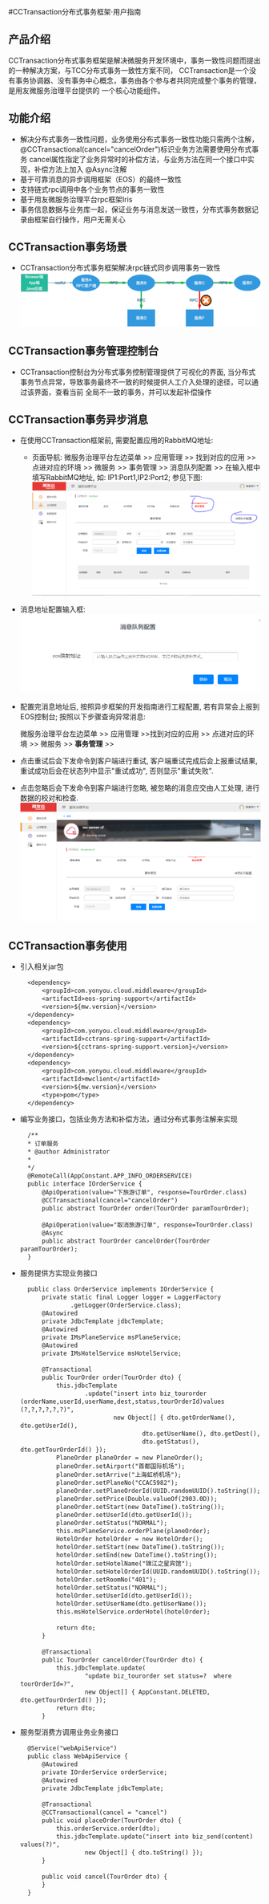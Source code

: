 #CCTransaction分布式事务框架·用户指南

## 产品介绍

CCTransaction分布式事务框架是解决微服务开发环境中，事务一致性问题而提出的一种解决方案，与TCC分布式事务一致性方案不同，
CCTransaction是一个没有事务协调器、没有事务中心概念，事务由各个参与者共同完成整个事务的管理，是用友微服务治理平台提供的
一个核心功能组件。


## 功能介绍

* 解决分布式事务一致性问题，业务使用分布式事务一致性功能只需两个注解，  @CCTransactional(cancel="cancelOrder")标识业务方法需要使用分布式事务
  cancel属性指定了业务异常时的补偿方法，与业务方法在同一个接口中实现，补偿方法上加入  @Async注解
* 基于可靠消息的异步调用框架（EOS）的最终一致性
* 支持链式rpc调用中各个业务节点的事务一致性
* 基于用友微服务治理平台rpc框架Iris
* 事务信息数据与业务库一起，保证业务与消息发送一致性，分布式事务数据记录由框架自行操作，用户无需关心



## CCTransaction事务场景
* CCTransaction分布式事务框架解决rpc链式同步调用事务一致性
![](./images/cc-1.png)


## CCTransaction事务管理控制台
* CCTransaction控制台为分布式事务控制管理提供了可视化的界面, 当分布式事务节点异常，导致事务最终不一致的时候提供人工介入处理的途径，可以通过该界面，查看当前
全局不一致的事务，并可以发起补偿操作


## CCTransaction事务异步消息
* 在使用CCTransaction框架前, 需要配置应用的RabbitMQ地址:
	* 页面导航: 微服务治理平台左边菜单 &gt;&gt;  应用管理 &gt;&gt; 找到对应的应用 &gt;&gt; 点进对应的环境 &gt;&gt; 微服务 &gt;&gt; 事务管理 &gt;&gt; 消息队列配置 &gt;&gt; 在输入框中填写RabbitMQ地址, 如: IP1:Port1,IP2:Port2; 参见下图:
![](./images/eos-console.png)
* 消息地址配置输入框:
![](./images/rabbitmq-config.png)

* 配置完消息地址后, 按照异步框架的开发指南进行工程配置, 若有异常会上报到EOS控制台; 按照以下步骤查询异常消息: <p>微服务治理平台左边菜单 &gt;&gt; 应用管理 &gt;&gt;找到对应的应用 &gt;&gt; 点进对应的环境 &gt;&gt; 微服务 &gt;&gt; **事务管理** &gt;&gt;</p>
* 点击重试后会下发命令到客户端进行重试, 客户端重试完成后会上报重试结果, 重试成功后会在状态列中显示"重试成功", 否则显示"重试失败".
* 点击忽略后会下发命令到客户端进行忽略, 被忽略的消息应交由人工处理, 进行数据的校对和检查.
![](./images/mq-process.png)


## CCTransaction事务使用

* 引入相关jar包

		<dependency>
			<groupId>com.yonyou.cloud.middleware</groupId>
			<artifactId>eos-spring-support</artifactId>
			<version>${mw.version}</version>
		</dependency>
		<dependency>
			<groupId>com.yonyou.cloud.middleware</groupId>
			<artifactId>cctrans-spring-support</artifactId>
			<version>${cctrans-spring-support.version}</version>
		</dependency>
		<dependency>
			<groupId>com.yonyou.cloud.middleware</groupId>
			<artifactId>mwclient</artifactId>
			<version>${mw.version}</version>
			<type>pom</type>
		</dependency>


* 编写业务接口，包括业务方法和补偿方法，通过分布式事务注解来实现

		/**
		* 订单服务
		* @author Administrator
		*
		*/
		@RemoteCall(AppConstant.APP_INFO_ORDERSERVICE)
		public interface IOrderService {
			@ApiOperation(value="下旅游订单", response=TourOrder.class)
			@CCTransactional(cancel="cancelOrder")
			public abstract TourOrder order(TourOrder paramTourOrder);
			  
			@ApiOperation(value="取消旅游订单", response=TourOrder.class)
			@Async
			public abstract TourOrder cancelOrder(TourOrder paramTourOrder);
		}


* 服务提供方实现业务接口

		public class OrderService implements IOrderService {
			private static final Logger logger = LoggerFactory
					.getLogger(OrderService.class);
			@Autowired
			private JdbcTemplate jdbcTemplate;
			@Autowired
			private IMsPlaneService msPlaneService;
			@Autowired
			private IMsHotelService msHotelService;
		
			@Transactional
			public TourOrder order(TourOrder dto) {
				this.jdbcTemplate
						.update("insert into biz_tourorder (orderName,userId,userName,dest,status,tourOrderId)values (?,?,?,?,?,?)",
								new Object[] { dto.getOrderName(), dto.getUserId(),
										dto.getUserName(), dto.getDest(),
										dto.getStatus(), dto.getTourOrderId() });
				PlaneOrder planeOrder = new PlaneOrder();
				planeOrder.setAirport("首都国际机场");
				planeOrder.setArrive("上海虹桥机场");
				planeOrder.setPlaneNo("CCAC5982");
				planeOrder.setPlaneOrderId(UUID.randomUUID().toString());
				planeOrder.setPrice(Double.valueOf(2903.0D));
				planeOrder.setStart(new DateTime().toString());
				planeOrder.setUserId(dto.getUserId());
				planeOrder.setStatus("NORMAL");
				this.msPlaneService.orderPlane(planeOrder);
				HotelOrder hotelOrder = new HotelOrder();
				hotelOrder.setStart(new DateTime().toString());
				hotelOrder.setEnd(new DateTime().toString());
				hotelOrder.setHotelName("锦江之星宾馆");
				hotelOrder.setHotelOrderId(UUID.randomUUID().toString());
				hotelOrder.setRoomNo("401");
				hotelOrder.setStatus("NORMAL");
				hotelOrder.setUserId(dto.getUserId());
				hotelOrder.setUserName(dto.getUserName());
				this.msHotelService.orderHotel(hotelOrder);
		
				return dto;
			}
		
			@Transactional
			public TourOrder cancelOrder(TourOrder dto) {
				this.jdbcTemplate.update(
						"update biz_tourorder set status=?  where tourOrderId=?",
						new Object[] { AppConstant.DELETED, dto.getTourOrderId() });
				return dto;
			}


* 服务型消费方调用业务业务接口

		@Service("webApiService")
		public class WebApiService {
			@Autowired
			private IOrderService orderService;
			@Autowired
			private JdbcTemplate jdbcTemplate;
		
			@Transactional
			@CCTransactional(cancel = "cancel")
			public void placeOrder(TourOrder dto) {
				this.orderService.order(dto);
				this.jdbcTemplate.update("insert into biz_send(content) values(?)",
						new Object[] { dto.toString() });
			}
		
			public void cancel(TourOrder dto) {
			}
		}
